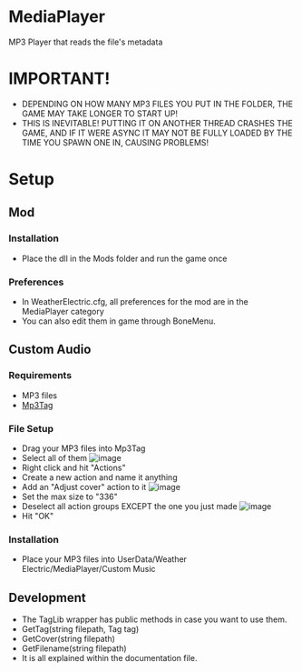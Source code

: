 ﻿# MediaPlayer
MP3 Player that reads the file's metadata

# IMPORTANT!
* DEPENDING ON HOW MANY MP3 FILES YOU PUT IN THE FOLDER, THE GAME MAY TAKE LONGER TO START UP!
* THIS IS INEVITABLE! PUTTING IT ON ANOTHER THREAD CRASHES THE GAME, AND IF IT WERE ASYNC IT MAY NOT BE FULLY LOADED BY THE TIME YOU SPAWN ONE IN, CAUSING PROBLEMS!

# Setup
## Mod
### Installation
* Place the dll in the Mods folder and run the game once
### Preferences
* In WeatherElectric.cfg, all preferences for the mod are in the MediaPlayer category
* You can also edit them in game through BoneMenu.
## Custom Audio
### Requirements
* MP3 files
* [Mp3Tag](https://www.mp3tag.de/en/)
### File Setup
* Drag your MP3 files into Mp3Tag
* Select all of them
  ![image](https://github.com/WeatherElectric/MediaPlayer/assets/30084485/ccbcff5c-02ab-41cf-90d1-0e73f637f6a0)
* Right click and hit "Actions"
* Create a new action and name it anything
* Add an "Adjust cover" action to it
  ![image](https://github.com/WeatherElectric/MediaPlayer/assets/30084485/e41c2489-dfef-4c3e-adb8-a148e5085100)
* Set the max size to "336"
* Deselect all action groups EXCEPT the one you just made
  ![image](https://github.com/WeatherElectric/MediaPlayer/assets/30084485/1f8ed712-3326-462d-945a-d9df1ffd93f6)
* Hit "OK"
### Installation
* Place your MP3 files into UserData/Weather Electric/MediaPlayer/Custom Music
## Development
* The TagLib wrapper has public methods in case you want to use them.
* GetTag(string filepath, Tag tag)
* GetCover(string filepath)
* GetFilename(string filepath)
* It is all explained within the documentation file.